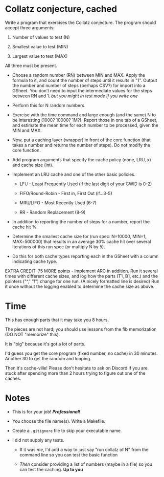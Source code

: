 # Collatz conjecture, cached

Write a program that exercises the Collatz conjecture.
The program should accept three arguments:

1. Number of values to test (N)

2. Smallest value to test (MIN)

3. Largest value to test (MAX)

All three must be present.

* Choose a random number (RN) between MIN and MAX. Apply the formula to it, and count the number of steps until it results in "1". Output the number and number of steps (perhaps CSV?) for import into a GSheet. You don't need to input the intermediate values for the steps between RN and 1. *but you might in test mode if you write one*

* Perform this for N random numbers.

* Exercise with the time command and large enough (and the same) N to be interesting (1000? 10000? 1M?). Report those in one tab of a GSheet, and estimate the mean time for each number to be processed, given the MIN and MAX. 

* Now, put a caching layer (wrapper) in front of the core function (that takes a number and returns the number of steps). Do not modify the core function.

* Add program arguments that specify the cache policy (none, LRU, x) and cache size (int).

* Implement an LRU cache and one of the other basic policies.

  * LFU - Least Frequently Used (if the last digit of your CWID is 0-2)
  
  * FIFO/Round-Robin - First in, First Out (if...3-5)
  
  * MRU/LIFO - Most Recently Used (6-7)
  
  * RR - Random Replacement (8-9)

* In addition to reporting the number of steps for a number, report the cache hit %.

* Determine the smallest cache size for (run spec: N=10000, MIN=1, MAX=500000) that results in an average 30% cache hit over several iterations of this run spec (or multiply N by 5). 

* Do this for both cache types reporting each in the GSheet with a column indicating cache type.

EXTRA CREDIT: 75 MORE points - Implement ARC in addition. Run it several times with different cache sizes, and log how the parts (T1, B1, etc.) and the pointers ("^," "!") change for one run. (A nicely formatted line is desired) Run it once without the logging enabled to determine the cache size as above.

# Time

This has enough parts that it may take you 8 hours. 

The pieces are not hard; you should use lessons from the fib memorization (DO NOT "memorize" this). 

It is "big" because it's got a lot of parts.

I'd guess you get the core program (fixed number, no cache) in 30 minutes. Another 30 to get the random and looping.

Then it's cache-ville! Please don't hesitate to ask on Discord if you are stuck after spending more than 2 hours trying to figure out one of the caches.

# Notes

* This is for your job! ***Professional!***

*  You choose the file name(s). Write a Makefile.

*  Create a ```.gitignore``` file to skip your executable name.

*  I did not supply any tests.

   *  If it was *me*, I'd add a way to just say "run collatz of N" from the command line so you can test the basic function

   * *Then* consider providing a list of numbers (maybe in a file) so you can test the caching. **Up to you**
 
   

